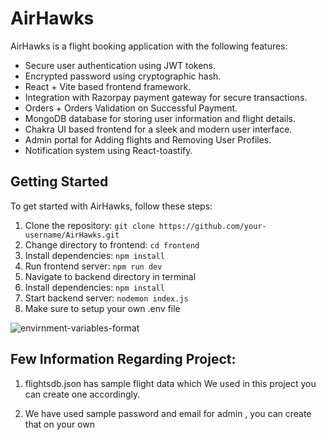 # AirHawks

AirHawks is a flight booking application with the following features:

- Secure user authentication using JWT tokens.
- Encrypted password using cryptographic hash.
- React + Vite based frontend framework.
- Integration with Razorpay payment gateway for secure transactions.
- Orders + Orders Validation on Successful Payment.
- MongoDB database for storing user information and flight details.
- Chakra UI based frontend for a sleek and modern user interface.
- Admin portal for Adding flights and Removing User Profiles.
- Notification system using React-toastify.


## Getting Started

To get started with AirHawks, follow these steps:

1. Clone the repository:
```git clone https://github.com/your-username/AirHawks.git```
2. Change directory to frontend:
```cd frontend```
3. Install dependencies:
```npm install```
4. Run frontend server:
```npm run dev```
6. Navigate to backend directory in terminal
7. Install dependencies:
```npm install```
8. Start backend server:
```nodemon index.js```
9. Make sure to setup your own .env file

![envirnment-variables-format](https://github.com/shrestha2401/AirHawks/assets/83959245/7719e708-8fe5-43f1-8992-47b4c58ddb83)


## Few Information Regarding Project:

1. flightsdb.json has sample flight data which We used in this project you can create one accordingly.

2. We have used sample password and email for admin , you can create that on your own


